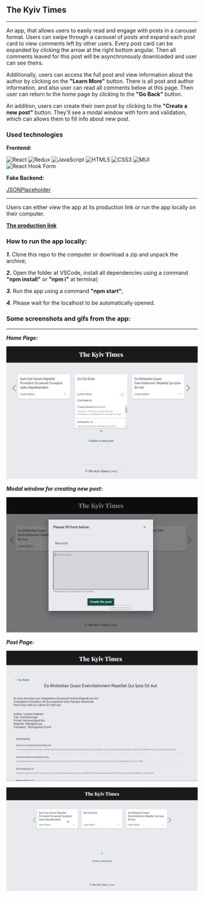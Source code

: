 ## The Kyiv Times

---

An app, that allows users to easily read and engage with posts in a carousel
format. Users can swipe through a carousel of posts and expand each post card to
view comments left by other users. Every post card can be expanded by clicking
the arrow at the right bottom angular. Then all comments leaved for this post
will be asynchronously downloaded and user can see theirs.

Additionally, users can access the full post and view information about the
author by clicking on the **"Learn More"** button. There is all post and author
information, and also user can read all comments below at this page. Then user
can return to the home page by clicking to the **"Go Back"** button.

An addition, users can create their own post by clicking to the **"Create a new
post"** button. They'll see a modal window with form and validation, which can
allows them to fill info about new post.

### Used technologies

**Frontend:**

![React](https://img.shields.io/badge/react-%2320232a.svg?style=for-the-badge&logo=react&logoColor=%2361DAFB)
![Redux](https://img.shields.io/badge/redux-%23593d88.svg?style=for-the-badge&logo=redux&logoColor=white)
![JavaScript](https://img.shields.io/badge/javascript-%23323330.svg?style=for-the-badge&logo=javascript&logoColor=%23F7DF1E)
![HTML5](https://img.shields.io/badge/html5-%23E34F26.svg?style=for-the-badge&logo=html5&logoColor=white)
![CSS3](https://img.shields.io/badge/css3-%231572B6.svg?style=for-the-badge&logo=css3&logoColor=white)
![MUI](https://img.shields.io/badge/MUI-%230081CB.svg?style=for-the-badge&logo=mui&logoColor=white)
![React Hook Form](https://img.shields.io/badge/React%20Hook%20Form-%23EC5990.svg?style=for-the-badge&logo=reacthookform&logoColor=white)

**Fake Backend:**

[JSONPlaceholder](https://jsonplaceholder.typicode.com/)

---

Users can either view the app at its production link or run the app locally on
their computer.

**[The production link](https://nadiakhoptiuk.github.io/the-kyiv-times/)**

### How to run the app locally:

_**1.**_ Clone this repo to the computer or download a zip and unpack the archive;

_**2.**_ Open the folder at VSCode, install all dependencies using a command **"npm install"** or **"npm i"** at terminal;

_**3.**_ Run the app using a command **"npm start"**;

_**4.**_ Please wait for the localhost to be automatically opened.

### Some screenshots and gifs from the app:

---

_**Home Page:**_

![Home Page](./assets/homePage.jpg)

_**Modal window for creating new post:**_

![Modal window for creating new post](./assets/modal.jpg)

_**Post Page:**_

![Post Page](./assets/postPage.jpg)

![How it works](./assets/chrome_EmY3yxj8ad.gif)
